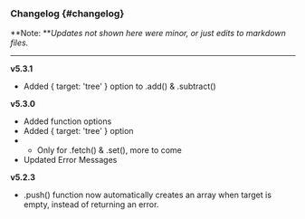 ### Changelog {#changelog}

**Note: **_Updates not shown here were minor, or just edits to markdown files._

---

**v5.3.1**

* Added { target: 'tree' } option to .add\(\) & .subtract\(\)

**v5.3.0**

* Added function options
* Added { target: 'tree' } option
* * Only for .fetch\(\) & .set\(\), more to come
* Updated Error Messages

**v5.2.3**

* .push\(\) function now automatically creates an array when target is empty, instead of returning an error.



